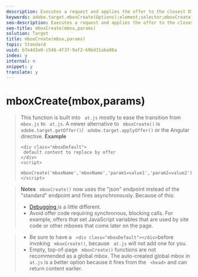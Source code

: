 ```yaml
---
description: Executes a request and applies the offer to the closest DIV with mboxDefault class name.
keywords: adobe.target.mboxCreate(Options);element;selector;mboxCreate;mbox
seo-description: Executes a request and applies the offer to the closest DIV with mboxDefault class name.
seo-title: mboxCreate(mbox,params)
solution: Target
title: mboxCreate(mbox,params)
topic: Standard
uuid: b7e4d2e0-c546-4f37-9af2-69bd31aba06a
index: y
internal: n
snippet: y
translate: y
---
```


# mboxCreate(mbox,params)


>This function is built into ` at.js` mostly to ease the transition from ` mbox.js` to ` at.js`. A newer alternative to ` mboxCreate()` is ` adobe.target.getOffer()`/ ` adobe.target.applyOffer()` or the Angular directive. 
>**Example** 
>
>```
><div class="mboxDefault"> 
>  default content to replace by offer 
></div> 
><script> 
>  mboxCreate('mboxName','mboxName','param1=value1','param2=value2'); 
></script>
>```

>**Notes** 
>` mboxCreate()` now uses the "json" endpoint instead of the "standard" endpoint and fires asynchronously. Because of this: 
>
>* [ Debugging ](c_target-debugging-atjs.md#concept_CAE591DA8C404C22917584ECD4F7494F) is a little different.
>* Avoid offer code requiring synchronous, blocking calls. For example, offers that set JavaScript variables that are used by site code or other mboxes that come later on the page.

>* Be sure to have a ` <div class="mboxDefault"></div>`before invoking ` mboxCreate()`, because ` at.js` will not add one for you.
>* Empty, top-of-page ` mboxCreate()` functions are not recommended as a global mbox. The auto-created global mbox in ` at.js` is a better option because it fires from the ` <head>` and can return content earlier. 


